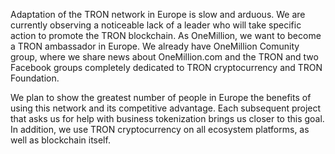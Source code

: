 Adaptation of the TRON network in Europe is slow and arduous. We are currently observing a noticeable lack of a leader who will take specific action to promote the TRON blockchain. As OneMillion, we want to become a TRON ambassador in Europe.
We already have OneMillion Comunity group, where we share news about OneMillion.com and the TRON and two Facebook groups completely dedicated to TRON cryptocurrency and TRON Foundation. 

We plan to show the greatest number of people in Europe the benefits of using this network and its competitive advantage. Each subsequent project that asks us for help with business tokenization brings us closer to this goal. In addition, we use TRON cryptocurrency on all ecosystem platforms, as well as blockchain itself.
